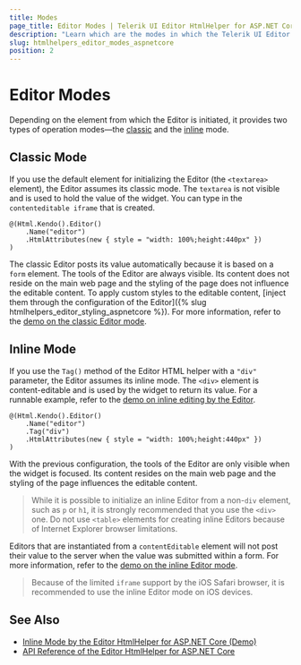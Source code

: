 ```yaml
---
title: Modes
page_title: Editor Modes | Telerik UI Editor HtmlHelper for ASP.NET Core
description: "Learn which are the modes in which the Telerik UI Editor HtmlHelper for ASP.NET Core (MVC 6 or ASP.NET Core MVC) operates."
slug: htmlhelpers_editor_modes_aspnetcore
position: 2
---
```


# Editor Modes

Depending on the element from which the Editor is initiated, it provides two types of operation modes&mdash;the [classic](#classic-mode) and the [inline](#inline-mode) mode.   

## Classic Mode

If you use the default element for initializing the Editor (the `<textarea>` element), the Editor assumes its classic mode. The `textarea` is not visible and is used to hold the value of the widget. You can type in the `contenteditable iframe` that is created.

```
@(Html.Kendo().Editor()
    .Name("editor")
    .HtmlAttributes(new { style = "width: 100%;height:440px" })
)
```

The classic Editor posts its value automatically because it is based on a `form` element. The tools of the Editor are always visible. Its content does not reside on the main web page and the styling of the page does not influence the editable content. To apply custom styles to the editable content, [inject them through the configuration of the Editor]({% slug htmlhelpers_editor_styling_aspnetcore %}). For more information, refer to the [demo on the classic Editor mode](https://demos.telerik.com/aspnet-core/editor/index).

## Inline Mode

If you use the `Tag()` method of the Editor HTML helper with a `"div"` parameter, the Editor assumes its inline mode. The `<div>` element is content-editable and is used by the widget to return its value. For a runnable example, refer to the [demo on inline editing by the Editor](https://demos.telerik.com/aspnet-core/editor/inline-editing).

```
@(Html.Kendo().Editor()
    .Name("editor")
    .Tag("div")
    .HtmlAttributes(new { style = "width: 100%;height:440px" })
)
```

With the previous configuration, the tools of the Editor are only visible when the widget is focused. Its content resides on the main web page and the styling of the page influences the editable content.

> While it is possible to initialize an inline Editor from a non-`div` element, such as `p` or `h1`, it is strongly recommended that you use the `<div>` one. Do not use `<table>` elements for creating inline Editors because of Internet Explorer browser limitations.

Editors that are instantiated from a `contentEditable` element will not post their value to the server when the value was submitted within a form. For more information, refer to the [demo on the inline Editor mode](https://demos.telerik.com/aspnet-core/editor/inline-editing).

> Because of the limited `iframe` support by the iOS Safari browser, it is recommended to use the inline Editor mode on iOS devices.

## See Also

* [Inline Mode by the Editor HtmlHelper for ASP.NET Core (Demo)](https://demos.telerik.com/aspnet-core/editor/inline-editing)
* [API Reference of the Editor HtmlHelper for ASP.NET Core](/api/editor)
